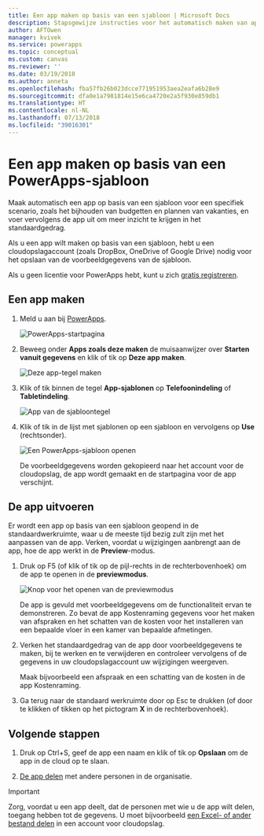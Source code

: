 ```yaml
---
title: Een app maken op basis van een sjabloon | Microsoft Docs
description: Stapsgewijze instructies voor het automatisch maken van apps op basis van een PowerApps-sjabloon.
author: AFTOwen
manager: kvivek
ms.service: powerapps
ms.topic: conceptual
ms.custom: canvas
ms.reviewer: ''
ms.date: 03/19/2018
ms.author: anneta
ms.openlocfilehash: fba57fb26b023dcce771951953aea2eafa6b28e9
ms.sourcegitcommit: dfa0e1a7981814e15e6ca4720e2a5f930e859db1
ms.translationtype: HT
ms.contentlocale: nl-NL
ms.lasthandoff: 07/13/2018
ms.locfileid: "39016301"
---
```

# <a name="create-an-app-from-a-powerapps-template"></a>Een app maken op basis van een PowerApps-sjabloon
Maak automatisch een app op basis van een sjabloon voor een specifiek scenario, zoals het bijhouden van budgetten en plannen van vakanties, en voer vervolgens de app uit om meer inzicht te krijgen in het standaardgedrag.

Als u een app wilt maken op basis van een sjabloon, hebt u een cloudopslagaccount (zoals DropBox, OneDrive of Google Drive) nodig voor het opslaan van de voorbeeldgegevens van de sjabloon.

Als u geen licentie voor PowerApps hebt, kunt u zich [gratis registreren](../signup-for-powerapps.md).

## <a name="create-an-app"></a>Een app maken
1. Meld u aan bij [PowerApps](http://web.powerapps.com).

    ![PowerApps-startpagina](./media/get-started-test-drive/sign-in.png)

1. Beweeg onder **Apps zoals deze maken** de muisaanwijzer over **Starten vanuit gegevens** en klik of tik op **Deze app maken**.

    ![Deze app-tegel maken](./media/get-started-test-drive/make-this-app.png)

1. Klik of tik binnen de tegel **App-sjablonen** op **Telefoonindeling** of **Tabletindeling**.

    ![App van de sjabloontegel](./media/get-started-test-drive/template-tile.png)

4. Klik of tik in de lijst met sjablonen op een sjabloon en vervolgens op **Use** (rechtsonder).

    ![Een PowerApps-sjabloon openen](./media/get-started-test-drive/open-template.png)

    De voorbeeldgegevens worden gekopieerd naar het account voor de cloudopslag, de app wordt gemaakt en de startpagina voor de app verschijnt.

## <a name="run-the-app"></a>De app uitvoeren
Er wordt een app op basis van een sjabloon geopend in de standaardwerkruimte, waar u de meeste tijd bezig zult zijn met het aanpassen van de app. Verken, voordat u wijzigingen aanbrengt aan de app, hoe de app werkt in de **Preview**-modus.

1. Druk op F5 (of klik of tik op de pijl-rechts in de rechterbovenhoek) om de app te openen in de **previewmodus**.

    ![Knop voor het openen van de previewmodus](./media/get-started-test-drive/open-preview.png)

    De app is gevuld met voorbeeldgegevens om de functionaliteit ervan te demonstreren. Zo bevat de app Kostenraming gegevens voor het maken van afspraken en het schatten van de kosten voor het installeren van een bepaalde vloer in een kamer van bepaalde afmetingen.

4. Verken het standaardgedrag van de app door voorbeeldgegevens te maken, bij te werken en te verwijderen en controleer vervolgens of de gegevens in uw cloudopslagaccount uw wijzigingen weergeven.

    Maak bijvoorbeeld een afspraak en een schatting van de kosten in de app Kostenraming.

5. Ga terug naar de standaard werkruimte door op Esc te drukken (of door te klikken of tikken op het pictogram **X** in de rechterbovenhoek).

## <a name="next-steps"></a>Volgende stappen
1. Druk op Ctrl+S, geef de app een naam en klik of tik op **Opslaan** om de app in de cloud op te slaan.

1. [De app delen](share-app.md) met andere personen in de organisatie.

> [!IMPORTANT]
> Zorg, voordat u een app deelt, dat de personen met wie u de app wilt delen, toegang hebben tot de gegevens. U moet bijvoorbeeld [een Excel- of ander bestand delen](share-app-data.md) in een account voor cloudopslag.
